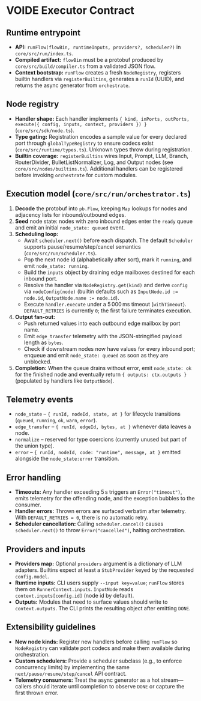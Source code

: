 # VOIDE Executor Contract

## Runtime entrypoint
- **API:** `runFlow(flowBin, runtimeInputs, providers?, scheduler?)` in `core/src/run/index.ts`.
- **Compiled artifact:** `flowBin` must be a protobuf produced by `core/src/build/compiler.ts` from a validated JSON flow.
- **Context bootstrap:** `runFlow` creates a fresh `NodeRegistry`, registers builtin handlers via `registerBuiltins`, generates a `runId` (UUID), and returns the async generator from `orchestrate`.

## Node registry
- **Handler shape:** Each handler implements `{ kind, inPorts, outPorts, execute({ config, inputs, context, providers }) }` (`core/src/sdk/node.ts`).
- **Type gating:** Registration encodes a sample value for every declared port through `globalTypeRegistry` to ensure codecs exist (`core/src/runtime/types.ts`). Unknown types throw during registration.
- **Builtin coverage:** `registerBuiltins` wires Input, Prompt, LLM, Branch, RouterDivider, BulletListNormalizer, Log, and Output nodes (see `core/src/nodes/builtins.ts`). Additional handlers can be registered before invoking `orchestrate` for custom modules.

## Execution model (`core/src/run/orchestrator.ts`)
1. **Decode** the protobuf into `pb.Flow`, keeping `Map` lookups for nodes and adjacency lists for inbound/outbound edges.
2. **Seed** node state: nodes with zero inbound edges enter the `ready` queue and emit an initial `node_state: queued` event.
3. **Scheduling loop:**
   - Await `scheduler.next()` before each dispatch. The default `Scheduler` supports pause/resume/step/cancel semantics (`core/src/run/scheduler.ts`).
   - Pop the next node id (alphabetically after sort), mark it `running`, and emit `node_state: running`.
   - Build the `inputs` object by draining edge mailboxes destined for each inbound port.
   - Resolve the handler via `NodeRegistry.get(kind)` and derive `config` via `nodeConfig(node)` (builtin defaults such as `InputNode.id := node.id`, `OutputNode.name := node.id`).
   - Execute `handler.execute` under a 5 000 ms timeout (`withTimeout`). `DEFAULT_RETRIES` is currently `0`; the first failure terminates execution.
4. **Output fan-out:**
   - Push returned values into each outbound edge mailbox by port name.
   - Emit `edge_transfer` telemetry with the JSON-stringified payload length as `bytes`.
   - Check if downstream nodes now have values for every inbound port; enqueue and emit `node_state: queued` as soon as they are unblocked.
5. **Completion:** When the queue drains without error, emit `node_state: ok` for the finished node and eventually return `{ outputs: ctx.outputs }` (populated by handlers like `OutputNode`).

## Telemetry events
- `node_state` – `{ runId, nodeId, state, at }` for lifecycle transitions (`queued`, `running`, `ok`, `warn`, `error`).
- `edge_transfer` – `{ runId, edgeId, bytes, at }` whenever data leaves a node.
- `normalize` – reserved for type coercions (currently unused but part of the union type).
- `error` – `{ runId, nodeId, code: "runtime", message, at }` emitted alongside the `node_state:error` transition.

## Error handling
- **Timeouts:** Any handler exceeding 5 s triggers an `Error("timeout")`, emits telemetry for the offending node, and the exception bubbles to the consumer.
- **Handler errors:** Thrown errors are surfaced verbatim after telemetry. With `DEFAULT_RETRIES = 0`, there is no automatic retry.
- **Scheduler cancellation:** Calling `scheduler.cancel()` causes `scheduler.next()` to throw `Error("cancelled")`, halting orchestration.

## Providers and inputs
- **Providers map:** Optional `providers` argument is a dictionary of LLM adapters. Builtins expect at least a `StubProvider` keyed by the requested `config.model`.
- **Runtime inputs:** CLI users supply `--input key=value`; `runFlow` stores them on `RunnerContext.inputs`. `InputNode` reads `context.inputs[config.id]` (node id by default).
- **Outputs:** Modules that need to surface values should write to `context.outputs`. The CLI prints the resulting object after emitting `DONE`.

## Extensibility guidelines
- **New node kinds:** Register new handlers before calling `runFlow` so `NodeRegistry` can validate port codecs and make them available during orchestration.
- **Custom schedulers:** Provide a scheduler subclass (e.g., to enforce concurrency limits) by implementing the same `next/pause/resume/step/cancel` API contract.
- **Telemetry consumers:** Treat the async generator as a hot stream—callers should iterate until completion to observe `DONE` or capture the first thrown error.
